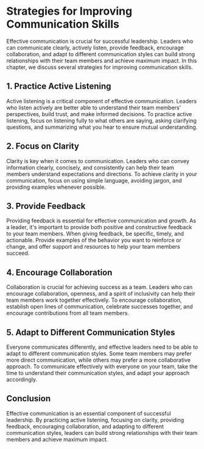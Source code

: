 Strategies for Improving Communication Skills
======================================================================================

Effective communication is crucial for successful leadership. Leaders who can communicate clearly, actively listen, provide feedback, encourage collaboration, and adapt to different communication styles can build strong relationships with their team members and achieve maximum impact. In this chapter, we discuss several strategies for improving communication skills.

1\. Practice Active Listening
----------------------------

Active listening is a critical component of effective communication. Leaders who listen actively are better able to understand their team members' perspectives, build trust, and make informed decisions. To practice active listening, focus on listening fully to what others are saying, asking clarifying questions, and summarizing what you hear to ensure mutual understanding.

2\. Focus on Clarity
-------------------

Clarity is key when it comes to communication. Leaders who can convey information clearly, concisely, and consistently can help their team members understand expectations and directions. To achieve clarity in your communication, focus on using simple language, avoiding jargon, and providing examples whenever possible.

3\. Provide Feedback
-------------------

Providing feedback is essential for effective communication and growth. As a leader, it's important to provide both positive and constructive feedback to your team members. When giving feedback, be specific, timely, and actionable. Provide examples of the behavior you want to reinforce or change, and offer support and resources to help your team members succeed.

4\. Encourage Collaboration
--------------------------

Collaboration is crucial for achieving success as a team. Leaders who can encourage collaboration, openness, and a spirit of inclusivity can help their team members work together effectively. To encourage collaboration, establish open lines of communication, celebrate successes together, and encourage contributions from all team members.

5\. Adapt to Different Communication Styles
------------------------------------------

Everyone communicates differently, and effective leaders need to be able to adapt to different communication styles. Some team members may prefer more direct communication, while others may prefer a more collaborative approach. To communicate effectively with everyone on your team, take the time to understand their communication styles, and adapt your approach accordingly.

Conclusion
----------

Effective communication is an essential component of successful leadership. By practicing active listening, focusing on clarity, providing feedback, encouraging collaboration, and adapting to different communication styles, leaders can build strong relationships with their team members and achieve maximum impact.
